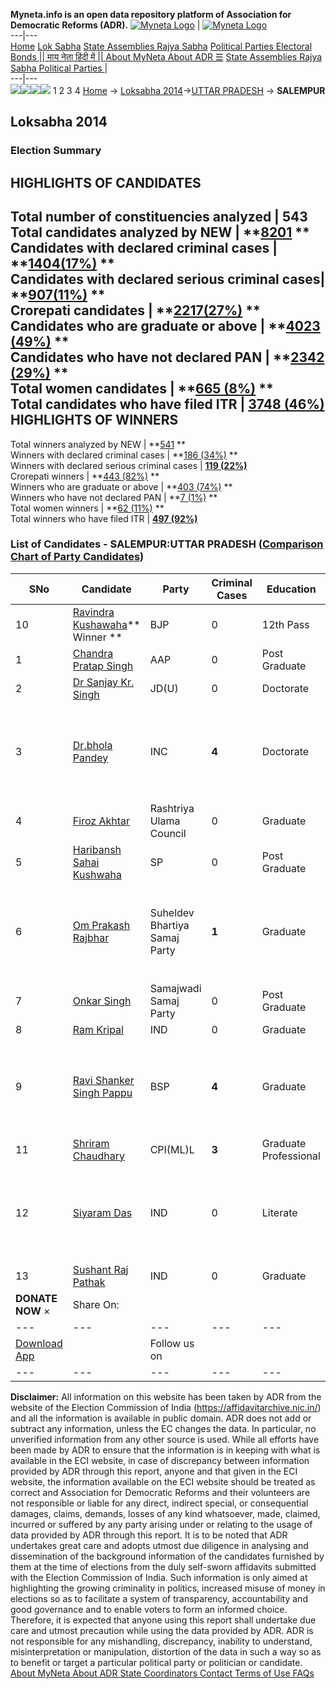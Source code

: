 **Myneta.info is an open data repository platform of Association for Democratic Reforms (ADR).**
[![Myneta Logo](https://www.myneta.info/lib/img/myneta-logo.png)](https://www.myneta.info/) | [![Myneta Logo](https://www.myneta.info/lib/img/adr-logo.png)](https://adrindia.org)  
---|---  
[Home](https://www.myneta.info/) [Lok Sabha](https://www.myneta.info/#ls "Lok Sabha") [ State Assemblies ](https://www.myneta.info/#sa "State Assemblies") [Rajya Sabha](https://www.myneta.info/#rs "Rajya Sabha") [Political Parties ](https://www.myneta.info/party "Political Parties") [ Electoral Bonds ](https://www.myneta.info/electoral_bonds "Electoral Bonds") [ || माय नेता हिंदी में || ](https://translate.google.co.in/translate?prev=hp&hl=en&js=y&u=www.myneta.info&sl=en&tl=hi&history_state0=) [ About MyNeta ](https://adrindia.org/content/about-myneta) [ About ADR ](https://adrindia.org/about-adr/who-we-are) [☰](javascript:void\(0\))
[ State Assemblies ](https://www.myneta.info/#sa "State Assemblies") [ Rajya Sabha ](https://www.myneta.info/#rs "Rajya Sabha") [ Political Parties ](https://www.myneta.info/party "Political Parties")
|   
---|---  
![](https://www.myneta.info/lib/img/banner/banner-1.png)![](https://www.myneta.info/lib/img/banner/banner-2.png)![](https://www.myneta.info/lib/img/banner/banner-3.png)![](https://www.myneta.info/lib/img/banner/banner-4.png)
1  2  3  4 
[Home](https://www.myneta.info/) → [Loksabha 2014](https://www.myneta.info/ls2014/)→[UTTAR PRADESH](https://www.myneta.info/ls2014/index.php?action=show_constituencies&state_id=24) → **SALEMPUR**
### 
## Loksabha 2014
###  Election Summary 
HIGHLIGHTS OF CANDIDATES  
---  
Total number of constituencies analyzed |  543   
Total candidates analyzed by NEW | **[8201](https://www.myneta.info/ls2014/index.php?action=summary&subAction=candidates_analyzed&sort=candidate#summary) **  
Candidates with declared criminal cases | **[1404(17%)](https://www.myneta.info/ls2014/index.php?action=summary&subAction=crime&sort=candidate#summary) **  
Candidates with declared serious criminal cases| **[907(11%)](https://www.myneta.info/ls2014/index.php?action=summary&subAction=serious_crime&sort=candidate#summary) **  
Crorepati candidates | **[2217(27%)](https://www.myneta.info/ls2014/index.php?action=summary&subAction=crorepati&sort=candidate#summary) **  
Candidates who are graduate or above | **[4023 (49%)](https://www.myneta.info/ls2014/index.php?action=summary&subAction=education&sort=candidate#summary) **  
Candidates who have not declared PAN | **[2342 (29%)](https://www.myneta.info/ls2014/index.php?action=summary&subAction=without_pan&sort=candidate#summary) **  
Total women candidates | **[665 (8%)](https://www.myneta.info/ls2014/index.php?action=summary&subAction=women_candidate&sort=candidate#summary) **  
Total candidates who have filed ITR | [**3748 (46%)**](https://www.myneta.info/ls2014/index.php?action=summary&subAction=filed_itr&sort=candidate#summary)  
HIGHLIGHTS OF WINNERS  
---  
Total winners analyzed by NEW | **[541](https://www.myneta.info/ls2014/index.php?action=summary&subAction=winner_analyzed&sort=candidate#summary) **  
Winners with declared criminal cases | **[186 (34%)](https://www.myneta.info/ls2014/index.php?action=summary&subAction=winner_crime&sort=candidate#summary) **  
Winners with declared serious criminal cases | **[119 (22%)](https://www.myneta.info/ls2014/index.php?action=summary&subAction=winner_serious_crime&sort=candidate#summary)**  
Crorepati winners | **[443 (82%)](https://www.myneta.info/ls2014/index.php?action=summary&subAction=winner_crorepati&sort=candidate#summary) **  
Winners who are graduate or above | **[403 (74%)](https://www.myneta.info/ls2014/index.php?action=summary&subAction=winner_education&sort=candidate#summary) **  
Winners who have not declared PAN | **[7 (1%)](https://www.myneta.info/ls2014/index.php?action=summary&subAction=winner_without_pan&sort=candidate#summary) **  
Total women winners | **[62 (11%)](https://www.myneta.info/ls2014/index.php?action=summary&subAction=winner_women&sort=candidate#summary) **  
Total winners who have filed ITR | [**497 (92%)**](https://www.myneta.info/ls2014/index.php?action=summary&subAction=winner_filed_itr&sort=candidate#summary)  
### List of Candidates - SALEMPUR:UTTAR PRADESH ([Comparison Chart of Party Candidates](https://www.myneta.info/ls2014/comparisonchart.php?constituency_id=98))
SNo | Candidate| Party| Criminal Cases| Education| Age| Total Assets| Liabilities  
---|---|---|---|---|---|---|---  
10  | [Ravindra Kushawaha](https://www.myneta.info/ls2014/candidate.php?candidate_id=9298)** Winner ** | BJP | 0 | 12th Pass| 50 | Rs 71,34,477 ~ 71 Lacs+ | Rs 0 ~   
1  | [Chandra Pratap Singh](https://www.myneta.info/ls2014/candidate.php?candidate_id=9302) | AAP | 0 | Post Graduate| 30 | Rs 21,46,158 ~ 21 Lacs+ | Rs 0 ~   
2  | [Dr Sanjay Kr. Singh](https://www.myneta.info/ls2014/candidate.php?candidate_id=9301) | JD(U) | 0 | Doctorate| 41 | Rs 28,74,000 ~ 28 Lacs+ | Rs 13,48,000 ~ 13 Lacs+  
3  | [Dr.bhola Pandey](https://www.myneta.info/ls2014/candidate.php?candidate_id=9299) | INC | **4** | Doctorate| 60 | ![](https://myneta.info/image_v2.php?myneta_folder=ls2014&candidate_id=9299&col=ta) | ![](https://myneta.info/image_v2.php?myneta_folder=ls2014&candidate_id=9299&col=lia)  
4  | [Firoz Akhtar](https://www.myneta.info/ls2014/candidate.php?candidate_id=9737) | Rashtriya Ulama Council | 0 | Graduate| 45 | Rs 1,26,27,000 ~ 1 Crore+ | Rs 0 ~   
5  | [Haribansh Sahai Kushwaha](https://www.myneta.info/ls2014/candidate.php?candidate_id=9297) | SP | 0 | Post Graduate| 78 | Rs 91,64,110 ~ 91 Lacs+ | Rs 0 ~   
6  | [Om Prakash Rajbhar](https://www.myneta.info/ls2014/candidate.php?candidate_id=9736) | Suheldev Bhartiya Samaj Party | **1** | Graduate| 47 | ![](https://myneta.info/image_v2.php?myneta_folder=ls2014&candidate_id=9736&col=ta) | ![](https://myneta.info/image_v2.php?myneta_folder=ls2014&candidate_id=9736&col=lia)  
7  | [Onkar Singh](https://www.myneta.info/ls2014/candidate.php?candidate_id=9735) | Samajwadi Samaj Party | 0 | Post Graduate| 38 | Rs 4,74,27,489 ~ 4 Crore+ | Rs 41,87,000 ~ 41 Lacs+  
8  | [Ram Kripal](https://www.myneta.info/ls2014/candidate.php?candidate_id=9733) | IND | 0 | Graduate| 33 | Rs 79,412 ~ 79 Thou+ | Rs 0 ~   
9  | [Ravi Shanker Singh Pappu](https://www.myneta.info/ls2014/candidate.php?candidate_id=9734) | BSP | **4** | Graduate| 43 | ![](https://myneta.info/image_v2.php?myneta_folder=ls2014&candidate_id=9734&col=ta) | ![](https://myneta.info/image_v2.php?myneta_folder=ls2014&candidate_id=9734&col=lia)  
11  | [Shriram Chaudhary](https://www.myneta.info/ls2014/candidate.php?candidate_id=9300) | CPI(ML)L | **3** | Graduate Professional| 55 | Rs 2,52,544 ~ 2 Lacs+ | Rs 0 ~   
12  | [Siyaram Das](https://www.myneta.info/ls2014/candidate.php?candidate_id=9732) | IND | 0 | Literate| 75 | ![](https://myneta.info/image_v2.php?myneta_folder=ls2014&candidate_id=9732&col=ta) | ![](https://myneta.info/image_v2.php?myneta_folder=ls2014&candidate_id=9732&col=lia)  
13  | [Sushant Raj Pathak](https://www.myneta.info/ls2014/candidate.php?candidate_id=9731) | IND | 0 | Graduate| 28 | Rs 2,42,471 ~ 2 Lacs+ | Rs 2,85,134 ~ 2 Lacs+  
|  **DONATE NOW** × |  Share On:  | [](https://api.whatsapp.com/send?text=https%3A%2F%2Fmyneta.info%2Fpunjab2022%2Findex.php%3Faction%3Dshow_constituencies%26state_id%3D19) | [](https://www.facebook.com/sharer/sharer.php?u=https%3A%2F%2Fmyneta.info%2Fpunjab2022%2Findex.php%3Faction%3Dshow_constituencies%26state_id%3D19) | [](https://twitter.com/share?url=https%3A%2F%2Fmyneta.info%2Fpunjab2022%2Findex.php%3Faction%3Dshow_constituencies%26state_id%3D19)  
---|---|---|---|---  
| [ Download App ](https://play.google.com/store/apps/details?id=com.webrosoft.myneta1&pcampaignid=pcampaignidMKT-Other-global-all-co-prtnr-py-PartBadge-Mar2515-1) | [](https://play.google.com/store/apps/details?id=com.webrosoft.myneta1&pcampaignid=pcampaignidMKT-Other-global-all-co-prtnr-py-PartBadge-Mar2515-1) |  Follow us on  | [](https://www.facebook.com/adrindia.org/) | [](https://twitter.com/adrspeaks) | [](https://groups.google.com/g/national-election-watch?hl=en&pli=1) | [](https://www.instagram.com/adrspeaks/) | [](https://www.youtube.com/user/adrspeaks) | [](https://sharechat.com/profile/adrspeaks)  
---|---|---|---|---|---|---|---|---  
**Disclaimer:** All information on this website has been taken by ADR from the website of the Election Commission of India (https://affidavitarchive.nic.in/) and all the information is available in public domain. ADR does not add or subtract any information, unless the EC changes the data. In particular, no unverified information from any other source is used. While all efforts have been made by ADR to ensure that the information is in keeping with what is available in the ECI website, in case of discrepancy between information provided by ADR through this report, anyone and that given in the ECI website, the information available on the ECI website should be treated as correct and Association for Democratic Reforms and their volunteers are not responsible or liable for any direct, indirect special, or consequential damages, claims, demands, losses of any kind whatsoever, made, claimed, incurred or suffered by any party arising under or relating to the usage of data provided by ADR through this report. It is to be noted that ADR undertakes great care and adopts utmost due diligence in analysing and dissemination of the background information of the candidates furnished by them at the time of elections from the duly self-sworn affidavits submitted with the Election Commission of India. Such information is only aimed at highlighting the growing criminality in politics, increased misuse of money in elections so as to facilitate a system of transparency, accountability and good governance and to enable voters to form an informed choice. Therefore, it is expected that anyone using this report shall undertake due care and utmost precaution while using the data provided by ADR. ADR is not responsible for any mishandling, discrepancy, inability to understand, misinterpretation or manipulation, distortion of the data in such a way so as to benefit or target a particular political party or politician or candidate. 
[ About MyNeta ](https://adrindia.org/content/about-myneta) [ About ADR ](https://adrindia.org/about-adr/who-we-are) [ State Coordinators ](https://adrindia.org/about-adr/state-coordinators) [ Contact ](https://adrindia.org/contact-us) [ Terms of Use ](https://adrindia.org/content/adr-terms-use) [ FAQs ](https://adrindia.org/content/faqs)
